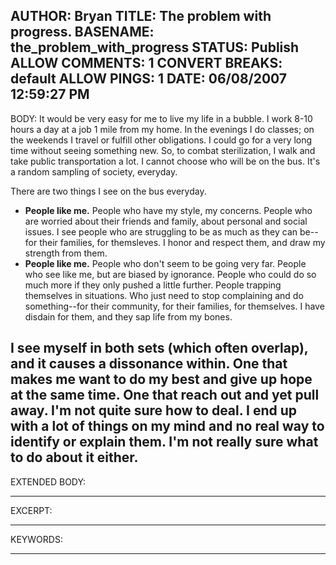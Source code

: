 AUTHOR: Bryan
TITLE: The problem with progress.
BASENAME: the_problem_with_progress
STATUS: Publish
ALLOW COMMENTS: 1
CONVERT BREAKS: __default__
ALLOW PINGS: 1
DATE: 06/08/2007 12:59:27 PM
-----
BODY:
It would be very easy for me to live my life in a bubble. I work 8-10 hours a day at a job 1 mile from my home. In the evenings I do classes; on the weekends I travel or fulfill other obligations. I could go for a very long time without seeing something new. So, to combat sterilization, I walk and take public transportation a lot. I cannot choose who will be on the bus. It's a random sampling of society, everyday.

There are two things I see on the bus everyday. 

<ul><li><strong>People like me.</strong> People who have my style, my concerns. People who are worried about their friends and family, about personal and social issues. I see people who are struggling to be as much as they can be--for their families, for themsleves. I honor and respect them, and draw my strength from them.</li>
<li><strong>People like me.</strong> People who don't seem to be going very far. People who see like me, but are biased by ignorance. People who could do so much more if they only pushed a little further. People trapping themselves in situations. Who just need to stop complaining and do something--for their community, for their families, for themselves. I have disdain for them, and they sap life from my bones.</li></ul>

I see myself in both sets (which often overlap), and it causes a dissonance within. One that makes me want to do my best and give up hope at the same time. One that reach out and yet pull away. I'm not quite sure how to deal. I end up with a lot of things on my mind and no real way to identify or explain them. I'm not really sure what to do about it either.
-----
EXTENDED BODY:

-----
EXCERPT:

-----
KEYWORDS:

-----


